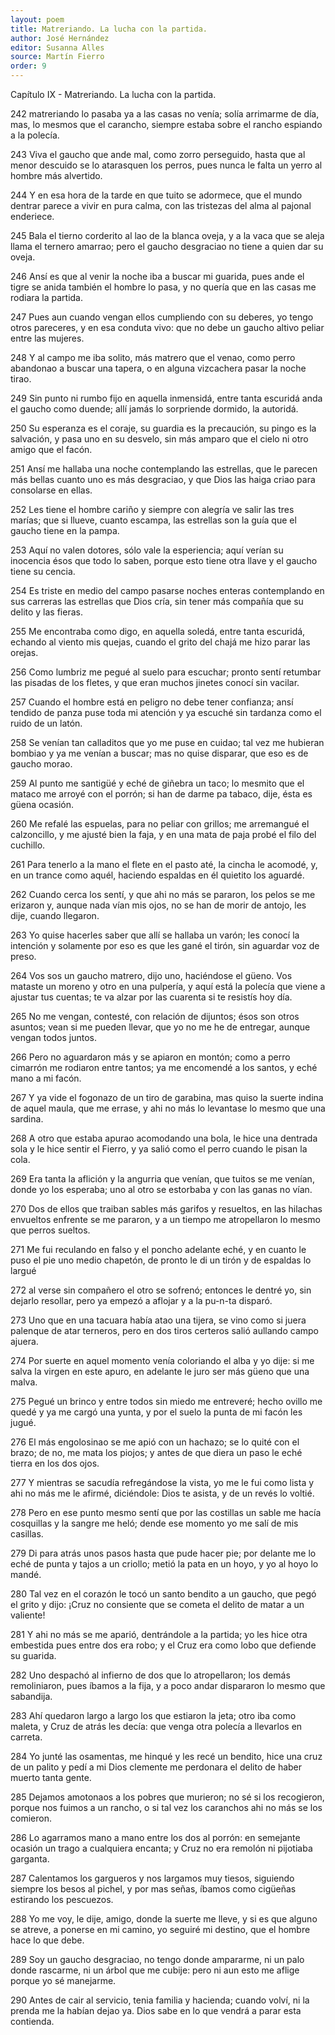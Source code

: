 ```yaml
---
layout: poem
title: Matreriando. La lucha con la partida.
author: José Hernández
editor: Susanna Alles
source: Martín Fierro
order: 9
---
```


Capítulo IX - Matreriando. La lucha con la partida.


242
matreriando lo pasaba
ya a las casas no venía;
solía arrimarme de día,
mas, lo mesmos que el carancho,
siempre estaba sobre el rancho
espiando a la polecía.

243
Viva el gaucho que ande mal,
como zorro perseguido,
hasta que al menor descuido
se lo atarasquen los perros,
pues nunca le falta un yerro
al hombre más alvertido.

244
Y en esa hora de la tarde
en que tuito se adormece,
que el mundo dentrar parece
a vivir en pura calma,
con las tristezas del alma
al pajonal enderiece.

245
Bala el tierno corderito
al lao de la blanca oveja,
y a la vaca que se aleja
llama el ternero amarrao;
pero el gaucho desgraciao
no tiene a quien dar su oveja.

246
Ansí es que al venir la noche
iba a buscar mi guarida,
pues ande el tigre se anida
también el hombre lo pasa,
y no quería que en las casas
me rodiara la partida.

247
Pues aun cuando vengan ellos
cumpliendo con su deberes,
yo tengo otros pareceres,
y en esa conduta vivo:
que no debe un gaucho altivo
peliar entre las mujeres.

248
Y al campo me iba solito,
más matrero que el venao,
como perro abandonao
a buscar una tapera,
o en alguna vizcachera
pasar la noche tirao.

249
Sin punto ni rumbo fijo
en aquella inmensidá,
entre tanta escuridá
anda el gaucho como duende;
allí jamás lo sorpriende
dormido, la autoridá.

250
Su esperanza es el coraje,
su guardia es la precaución,
su pingo es la salvación,
y pasa uno en su desvelo,
sin más amparo que el cielo
ni otro amigo que el facón.

251
Ansí me hallaba una noche
contemplando las estrellas,
que le parecen más bellas
cuanto uno es más desgraciao,
y que Dios las haiga criao
para consolarse en ellas.

252
Les tiene el hombre cariño
y siempre con alegría
ve salir las tres marías;
que si llueve, cuanto escampa,
las estrellas son la guía
que el gaucho tiene en la pampa.

253
Aquí no valen dotores,
sólo vale la esperiencia;
aquí verían su inocencia
ésos que todo lo saben,
porque esto tiene otra llave
y el gaucho tiene su cencia.

254
Es triste en medio del campo
pasarse noches enteras
contemplando en sus carreras
las estrellas que Dios cría,
sin tener más compañía
que su delito y las fieras.

255
Me encontraba como digo,
en aquella soledá,
entre tanta escuridá,
echando al viento mis quejas,
cuando el grito del chajá
me hizo parar las orejas.

256
Como lumbriz me pegué
al suelo para escuchar;
pronto sentí retumbar
las pisadas de los fletes,
y que eran muchos jinetes
conocí sin vacilar.

257
Cuando el hombre está en peligro
no debe tener confianza;
ansí tendido de panza
puse toda mi atención
y ya escuché sin tardanza
como el ruido de un latón.

258
Se venían tan calladitos
que yo me puse en cuidao;
tal vez me hubieran bombiao
y ya me venían a buscar;
mas no quise disparar,
que eso es de gaucho morao.

259
Al punto me santigüé
y eché de giñebra un taco;
lo mesmito que el mataco
me arroyé con el porrón;
si han de darme pa tabaco,
dije, ésta es güena ocasión.

260
Me refalé las espuelas,
para no peliar con grillos;
me arremangué el calzoncillo,
y me ajusté bien la faja,
y en una mata de paja
probé el filo del cuchillo.

261
Para tenerlo a la mano
el flete en el pasto até,
la cincha le acomodé,
y, en un trance como aquél,
haciendo espaldas en él
quietito los aguardé.

262
Cuando cerca los sentí,
y que ahi no más se pararon,
los pelos se me erizaron
y, aunque nada vían mis ojos,
no se han de morir de antojo,
les dije, cuando llegaron.

263
Yo quise hacerles saber
que allí se hallaba un varón;
les conocí la intención
y solamente por eso
es que les gané el tirón,
sin aguardar voz de preso.

264
Vos sos un gaucho matrero,
dijo uno, haciéndose el güeno.
Vos mataste un moreno
y otro en una pulpería,
y aquí está la polecía
que viene a ajustar tus cuentas;
te va alzar por las cuarenta
si te resistís hoy día.

265
No me vengan, contesté,
con relación de dijuntos;
ésos son otros asuntos;
vean si me pueden llevar,
que yo no me he de entregar,
aunque vengan todos juntos.

266
Pero no aguardaron más
y se apiaron en montón;
como a perro cimarrón
me rodiaron entre tantos;
ya me encomendé a los santos,
y eché mano a mi facón.

267
Y ya vide el fogonazo
de un tiro de garabina,
mas quiso la suerte indina
de aquel maula, que me errase,
y ahi no más lo levantase
lo mesmo que una sardina.

268
A otro que estaba apurao
acomodando una bola,
le hice una dentrada sola
y le hice sentir el Fierro,
y ya salió como el perro
cuando le pisan la cola.

269
Era tanta la aflición
y la angurria que venían,
que tuitos se me venían,
donde yo los esperaba;
uno al otro se estorbaba
y con las ganas no vían.

270
Dos de ellos que traiban sables
más garifos y resueltos,
en las hilachas envueltos
enfrente se me pararon,
y a un tiempo me atropellaron
lo mesmo que perros sueltos.

271
Me fui reculando en falso
y el poncho adelante eché,
y en cuanto le puso el pie
uno medio chapetón,
de pronto le di un tirón
y de espaldas lo largué

272
al verse sin compañero
el otro se sofrenó;
entonces le dentré yo,
sin dejarlo resollar,
pero ya empezó a aflojar
y a la pu-n-ta disparó.

273
Uno que en una tacuara
había atao una tijera,
se vino como si juera
palenque de atar terneros,
pero en dos tiros certeros
salió aullando campo ajuera.

274
Por suerte en aquel momento
venía coloriando el alba
y yo dije: si me salva
la virgen en este apuro,
en adelante le juro
ser más güeno que una malva.

275
Pegué un brinco y entre todos
sin miedo me entreveré;
hecho ovillo me quedé
y ya me cargó una yunta,
y por el suelo la punta
de mi facón les jugué.

276
El más engolosinao
se me apió con un hachazo;
se lo quité con el brazo;
de no, me mata los piojos;
y antes de que diera un paso
le eché tierra en los dos ojos.

277
Y mientras se sacudía
refregándose la vista,
yo me le fui como lista
y ahi no más me le afirmé,
diciéndole: Dios te asista,
y de un revés lo voltié.

278
Pero en ese punto mesmo
sentí que por las costillas
un sable me hacía cosquillas
y la sangre me heló;
dende ese momento yo
me salí de mis casillas.

279
Di para atrás unos pasos
hasta que pude hacer pie;
por delante me lo eché
de punta y tajos a un criollo;
metió la pata en un hoyo,
y yo al hoyo lo mandé.

280
Tal vez en el corazón
le tocó un santo bendito
a un gaucho, que pegó el grito
y dijo: ¡Cruz no consiente
que se cometa el delito
de matar a un valiente!

281
Y ahi no más se me aparió,
dentrándole a la partida;
yo les hice otra embestida
pues entre dos era robo;
y el Cruz era como lobo
que defiende su guarida.

282
Uno despachó al infierno
de dos que lo atropellaron;
los demás remoliniaron,
pues íbamos a la fija,
y a poco andar dispararon
lo mesmo que sabandija.

283
Ahí quedaron largo a largo
los que estiaron la jeta;
otro iba como maleta,
y Cruz de atrás les decía:
que venga otra polecía
a llevarlos en carreta.

284
Yo junté las osamentas,
me hinqué y les recé un bendito,
hice una cruz de un palito
y pedí a mi Dios clemente
me perdonara el delito
de haber muerto tanta gente.

285
Dejamos amotonaos
a los pobres que murieron;
no sé si los recogieron,
porque nos fuimos a un rancho,
o si tal vez los caranchos
ahi no más se los comieron.

286
Lo agarramos mano a mano
entre los dos al porrón:
en semejante ocasión
un trago a cualquiera encanta;
y Cruz no era remolón
ni pijotiaba garganta.

287
Calentamos los gargueros
y nos largamos muy tiesos,
siguiendo siempre los besos
al pichel, y por mas señas,
íbamos como cigüeñas
estirando los pescuezos.

288
Yo me voy, le dije, amigo,
donde la suerte me lleve,
y si es que alguno se atreve,
a ponerse en mi camino,
yo seguiré mi destino,
que el hombre hace lo que debe.

289
Soy un gaucho desgraciao,
no tengo donde ampararme,
ni un palo donde rascarme,
ni un árbol que me cubije:
pero ni aun esto me aflige
porque yo sé manejarme.

290
Antes de cair al servicio,
tenia familia y hacienda;
cuando volví, ni la prenda
me la habían dejao ya.
Dios sabe en lo que vendrá
a parar esta contienda.